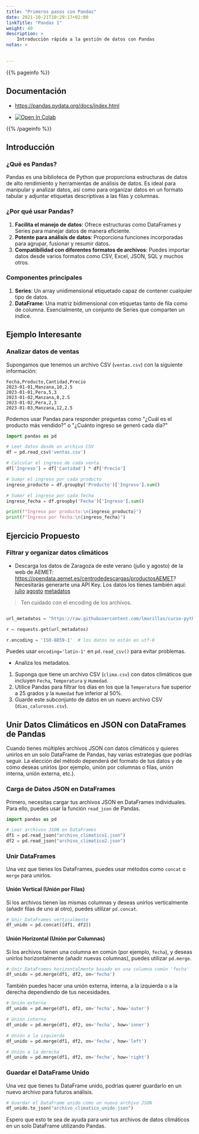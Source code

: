 ```yaml
---
title: "Primeros pasos con Pandas"
date: 2021-10-21T10:29:17+02:00
linkTitle: "Pandas 1"
weight: 40
description: >
    Introducción rápida a la gestión de datos con Pandas
notas: > 
    

---
```

{{% pageinfo %}}
## Documentación
* https://pandas.pydata.org/docs/index.html

* <a target="_blank" href="https://colab.research.google.com/github/lmorillas/curso-python-iot/blob/main/notebooks/introduccion_pandas.ipynb">
  <img src="https://colab.research.google.com/assets/colab-badge.svg" alt="Open In Colab"/>
</a>

{{% /pageinfo %}}

## Introducción

### ¿Qué es Pandas?

Pandas es una biblioteca de Python que proporciona estructuras de datos de alto rendimiento y herramientas de análisis de datos. Es ideal para manipular y analizar datos, así como para organizar datos en un formato tabular y adjuntar etiquetas descriptivas a las filas y columnas. 

### ¿Por qué usar Pandas?

1. **Facilita el manejo de datos**: Ofrece estructuras como DataFrames y Series para manejar datos de manera eficiente.
2. **Potente para análisis de datos**: Proporciona funciones incorporadas para agrupar, fusionar y resumir datos.
3. **Compatibilidad con diferentes formatos de archivos**: Puedes importar datos desde varios formatos como CSV, Excel, JSON, SQL y muchos otros.

### Componentes principales

1. **Series**: Un array unidimensional etiquetado capaz de contener cualquier tipo de datos.
2. **DataFrame**: Una matriz bidimensional con etiquetas tanto de fila como de columna. Esencialmente, un conjunto de Series que comparten un índice.

## Ejemplo Interesante

### Analizar datos de ventas

Supongamos que tenemos un archivo CSV (`ventas.csv`) con la siguiente información:

```csv
Fecha,Producto,Cantidad,Precio
2023-01-01,Manzana,10,2.5
2023-01-01,Pera,5,3
2023-01-02,Manzana,8,2.5
2023-01-02,Pera,2,3
2023-01-03,Manzana,12,2.5
```

Podemos usar Pandas para responder preguntas como "¿Cuál es el producto más vendido?" o "¿Cuánto ingreso se generó cada día?"

```python
import pandas as pd

# Leer datos desde un archivo CSV
df = pd.read_csv('ventas.csv')

# Calcular el ingreso de cada venta
df['Ingreso'] = df['Cantidad'] * df['Precio']

# Sumar el ingreso por cada producto
ingreso_producto = df.groupby('Producto')['Ingreso'].sum()

# Sumar el ingreso por cada fecha
ingreso_fecha = df.groupby('Fecha')['Ingreso'].sum()

print(f"Ingreso por producto:\n{ingreso_producto}")
print(f"Ingreso por fecha:\n{ingreso_fecha}")
```

## Ejercicio Propuesto

### Filtrar y organizar datos climáticos

* Descarga los datos de Zaragoza de este verano (julio y agosto) de la web de AEMET: https://opendata.aemet.es/centrodedescargas/productosAEMET? Necesitarás generarte una API Key. Los datos los tienes también aquí: [julio](https://raw.githubusercontent.com/lmorillas/curso-python-iot/main/notebooks/zaragoza-air-julio.json) [agosto](https://raw.githubusercontent.com/lmorillas/curso-python-iot/main/notebooks/zaragoza-air-agosto.json) [metadatos](https://raw.githubusercontent.com/lmorillas/curso-python-iot/main/notebooks/metadatos-clima.json)
> Ten cuidado con el encoding de los archivos. 
```python

url_metadatos = "https://raw.githubusercontent.com/lmorillas/curso-python-iot/main/notebooks/metadatos-clima.json"

r = requests.get(url_metadatos)

r.encoding = 'ISO-8859-1'  # los datos no están en utf-8
```


Puedes usar `encoding='latin-1'` en `pd.read_csv()` para evitar problemas.

* Analiza los metadatos.



1. Suponga que tiene un archivo CSV (`clima.csv`) con datos climáticos que incluyen `Fecha`, `Temperatura` y `Humedad`.
2. Utilice Pandas para filtrar los días en los que la `Temperatura` fue superior a 25 grados y la `Humedad` fue inferior al 50%.
3. Guarde este subconjunto de datos en un nuevo archivo CSV (`dias_calurosos.csv`).




## Unir Datos Climáticos en JSON con DataFrames de Pandas

Cuando tienes múltiples archivos JSON con datos climáticos y quieres unirlos en un solo DataFrame de Pandas, hay varias estrategias que podrías seguir. La elección del método dependerá del formato de tus datos y de cómo deseas unirlos (por ejemplo, unión por columnas o filas, unión interna, unión externa, etc.).

### Carga de Datos JSON en DataFrames

Primero, necesitas cargar tus archivos JSON en DataFrames individuales. Para ello, puedes usar la función `read_json` de Pandas.

```python
import pandas as pd

# Leer archivos JSON en DataFrames
df1 = pd.read_json("archivo_climatico1.json")
df2 = pd.read_json("archivo_climatico2.json")
```

### Unir DataFrames

Una vez que tienes los DataFrames, puedes usar métodos como `concat` o `merge` para unirlos.

#### Unión Vertical (Unión por Filas)

Si los archivos tienen las mismas columnas y deseas unirlos verticalmente (añadir filas de uno al otro), puedes utilizar `pd.concat`.

```python
# Unir DataFrames verticalmente
df_unido = pd.concat([df1, df2])
```

#### Unión Horizontal (Unión por Columnas)

Si los archivos tienen una columna en común (por ejemplo, `fecha`), y deseas unirlos horizontalmente (añadir nuevas columnas), puedes utilizar `pd.merge`.

```python
# Unir DataFrames horizontalmente basado en una columna común 'fecha'
df_unido = pd.merge(df1, df2, on='fecha')
```

También puedes hacer una unión externa, interna, a la izquierda o a la derecha dependiendo de tus necesidades.

```python
# Unión externa
df_unido = pd.merge(df1, df2, on='fecha', how='outer')

# Unión interna
df_unido = pd.merge(df1, df2, on='fecha', how='inner')

# Unión a la izquierda
df_unido = pd.merge(df1, df2, on='fecha', how='left')

# Unión a la derecha
df_unido = pd.merge(df1, df2, on='fecha', how='right')
```

### Guardar el DataFrame Unido

Una vez que tienes tu DataFrame unido, podrías querer guardarlo en un nuevo archivo para futuros análisis.

```python
# Guardar el DataFrame unido como un nuevo archivo JSON
df_unido.to_json("archivo_climatico_unido.json")
```

Espero que esto te sea de ayuda para unir tus archivos de datos climáticos en un solo DataFrame utilizando Pandas.